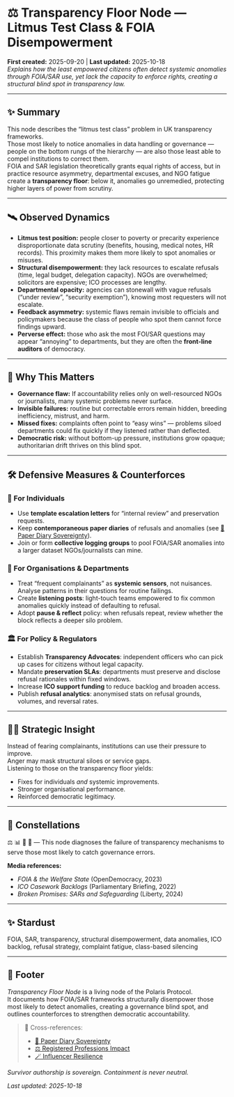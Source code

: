 # ⚖️ Transparency Floor Node — Litmus Test Class & FOIA Disempowerment  
**First created:** 2025-09-20 | **Last updated:** 2025-10-18  
*Explains how the least empowered citizens often detect systemic anomalies through FOIA/SAR use, yet lack the capacity to enforce rights, creating a structural blind spot in transparency law.*

---

## ✨ Summary  
This node describes the “litmus test class” problem in UK transparency frameworks.  
Those most likely to notice anomalies in data handling or governance — people on the bottom rungs of the hierarchy — are also those least able to compel institutions to correct them.  
FOIA and SAR legislation theoretically grants equal rights of access, but in practice resource asymmetry, departmental excuses, and NGO fatigue create a **transparency floor**: below it, anomalies go unremedied, protecting higher layers of power from scrutiny.  

---

## 🛰️ Observed Dynamics  
- **Litmus test position:** people closer to poverty or precarity experience disproportionate data scrutiny (benefits, housing, medical notes, HR records). This proximity makes them more likely to spot anomalies or misuses.  
- **Structural disempowerment:** they lack resources to escalate refusals (time, legal budget, delegation capacity). NGOs are overwhelmed; solicitors are expensive; ICO processes are lengthy.  
- **Departmental opacity:** agencies can stonewall with vague refusals (“under review”, “security exemption”), knowing most requesters will not escalate.  
- **Feedback asymmetry:** systemic flaws remain invisible to officials and policymakers because the class of people who spot them cannot force findings upward.  
- **Perverse effect:** those who ask the most FOI/SAR questions may appear “annoying” to departments, but they are often the **front-line auditors** of democracy.  

---

## 🦉 Why This Matters  
- **Governance flaw:** If accountability relies only on well-resourced NGOs or journalists, many systemic problems never surface.  
- **Invisible failures:** routine but correctable errors remain hidden, breeding inefficiency, mistrust, and harm.  
- **Missed fixes:** complaints often point to “easy wins” — problems siloed departments could fix quickly if they listened rather than deflected.  
- **Democratic risk:** without bottom-up pressure, institutions grow opaque; authoritarian drift thrives on this blind spot.  

---

## 🛠️ Defensive Measures & Counterforces  

### 👤 For Individuals  
- Use **template escalation letters** for “internal review” and preservation requests.  
- Keep **contemporaneous paper diaries** of refusals and anomalies (see [📓 Paper Diary Sovereignty](../../../Survivor_Tools/📓_paper_diary_sovereignty.md)).  
- Join or form **collective logging groups** to pool FOIA/SAR anomalies into a larger dataset NGOs/journalists can mine.  

### 🏢 For Organisations & Departments  
- Treat “frequent complainants” as **systemic sensors**, not nuisances. Analyse patterns in their questions for routine failings.  
- Create **listening posts**: light-touch teams empowered to fix common anomalies quickly instead of defaulting to refusal.  
- Adopt **pause & reflect** policy: when refusals repeat, review whether the block reflects a deeper silo problem.  

### 🏛️ For Policy & Regulators  
- Establish **Transparency Advocates**: independent officers who can pick up cases for citizens without legal capacity.  
- Mandate **preservation SLAs**: departments must preserve and disclose refusal rationales within fixed windows.  
- Increase **ICO support funding** to reduce backlog and broaden access.  
- Publish **refusal analytics**: anonymised stats on refusal grounds, volumes, and reversal rates.  

---

## 🐦‍🔥 Strategic Insight  
Instead of fearing complainants, institutions can use their pressure to improve.  
Anger may mask structural siloes or service gaps.  
Listening to those on the transparency floor yields:  
- Fixes for individuals *and* systemic improvements.  
- Stronger organisational performance.  
- Reinforced democratic legitimacy.  

---

## 🌌 Constellations  
⚖️ 📊 🧠 🪫 — This node diagnoses the failure of transparency mechanisms to serve those most likely to catch governance errors.

**Media references:**  
- *FOIA & the Welfare State* (OpenDemocracy, 2023)  
- *ICO Casework Backlogs* (Parliamentary Briefing, 2022)  
- *Broken Promises: SARs and Safeguarding* (Liberty, 2024)

---

## ✨ Stardust  
FOIA, SAR, transparency, structural disempowerment, data anomalies, ICO backlog, refusal strategy, complaint fatigue, class-based silencing

---

## 🏮 Footer  

*Transparency Floor Node* is a living node of the Polaris Protocol.  
It documents how FOIA/SAR frameworks structurally disempower those most likely to detect anomalies, creating a governance blind spot, and outlines counterforces to strengthen democratic accountability.

> 📡 Cross-references:
> 
> - [📓 Paper Diary Sovereignty](../../../Survivor_Tools/📓_paper_diary_sovereignty.md)  
> - [⚖️ Registered Professions Impact](./⚖️_registered_professions_impact.md)  
> - [🪄 Influencer Resilience](../../../Survivor_Tools/🪄_influencer_resilience.md)

*Survivor authorship is sovereign. Containment is never neutral.*  

_Last updated: 2025-10-18_
